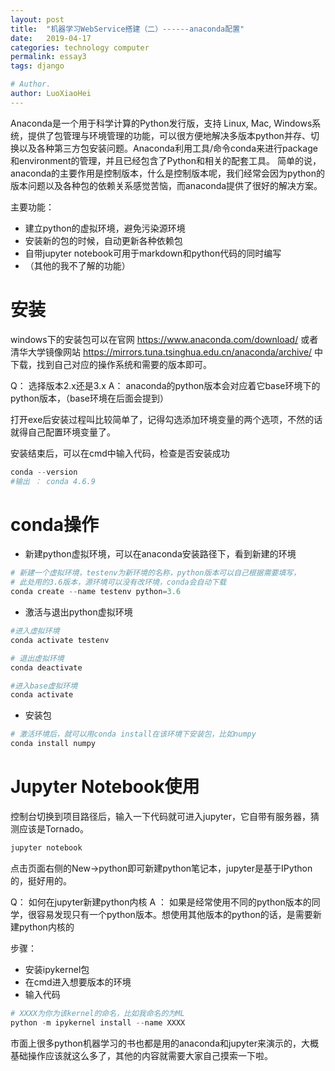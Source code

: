 ```yaml
---
layout: post
title:  "机器学习WebService搭建（二）------anaconda配置"
date:   2019-04-17
categories: technology computer
permalink: essay3
tags: django

# Author.
author: LuoXiaoHei
---
```

Anaconda是一个用于科学计算的Python发行版，支持 Linux, Mac, Windows系统，提供了包管理与环境管理的功能，可以很方便地解决多版本python并存、切换以及各种第三方包安装问题。Anaconda利用工具/命令conda来进行package和environment的管理，并且已经包含了Python和相关的配套工具。
简单的说，anaconda的主要作用是控制版本，什么是控制版本呢，我们经常会因为python的版本问题以及各种包的依赖关系感觉苦恼，而anaconda提供了很好的解决方案。<!-- more -->

主要功能： 
-  建立python的虚拟环境，避免污染源环境
-  安装新的包的时候，自动更新各种依赖包
-  自带jupyter notebook可用于markdown和python代码的同时编写
- （其他的我不了解的功能）

# 安装
windows下的安装包可以在官网 https://www.anaconda.com/download/ 或者清华大学镜像网站 https://mirrors.tuna.tsinghua.edu.cn/anaconda/archive/ 中下载，找到自己对应的操作系统和需要的版本即可。

Q： 选择版本2.x还是3.x
A： anaconda的python版本会对应着它base环境下的python版本，（base环境在后面会提到）

打开exe后安装过程叫比较简单了，记得勾选添加环境变量的两个选项，不然的话就得自己配置环境变量了。

安装结束后，可以在cmd中输入代码，检查是否安装成功

```python
conda --version 
#输出 ： conda 4.6.9
```
# conda操作
- 新建python虚拟环境，可以在anaconda安装路径下，看到新建的环境

```python
# 新建一个虚拟环境，testenv为新环境的名称，python版本可以自己根据需要填写，
# 此处用的3.6版本，源环境可以没有改环境，conda会自动下载
conda create --name testenv python=3.6
```

- 激活与退出python虚拟环境

```python
#进入虚拟环境
conda activate testenv

# 退出虚拟环境
conda deactivate

#进入base虚拟环境
conda activate 
```

- 安装包

```python
# 激活环境后，就可以用conda install在该环境下安装包，比如numpy
conda install numpy
```

# Jupyter Notebook使用
控制台切换到项目路径后，输入一下代码就可进入jupyter，它自带有服务器，猜测应该是Tornado。

```python 
jupyter notebook
```

点击页面右侧的New->python即可新建python笔记本，jupyter是基于IPython的，挺好用的。

Q： 如何在jupyter新建python内核
A ： 如果是经常使用不同的python版本的同学，很容易发现只有一个python版本。想使用其他版本的python的话，是需要新建python内核的

步骤：
- 安装ipykernel包
- 在cmd进入想要版本的环境
- 输入代码

```python
# XXXX为你为该kernel的命名，比如我命名的为ML
python -m ipykernel install --name XXXX
```
市面上很多python机器学习的书也都是用的anaconda和jupyter来演示的，大概基础操作应该就这么多了，其他的内容就需要大家自己摸索一下啦。